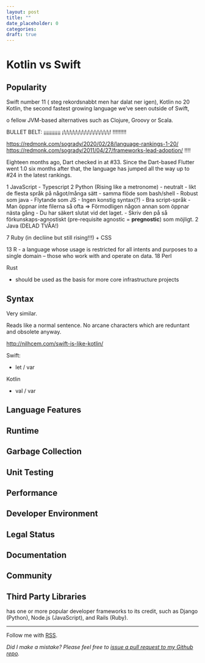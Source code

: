 ```yaml
---
layout: post
title: ""
date_placeholder: 0
categories:
draft: true
---
```


# Kotlin vs Swift

## Popularity

Swift number 11 ( steg rekordsnabbt men har dalat ner igen), Kotlin no 20
Kotlin, the second fastest growing language we’ve seen outside of Swift,

o fellow JVM-based alternatives such as Clojure, Groovy or Scala.

BULLET BELT: ¡¡¡¡¡¡¡¡¡¡¡ ¡!¡!¡!¡!¡!¡!¡!¡!¡!¡!¡!¡!¡!¡!¡!¡! !!!!!!!!!

https://redmonk.com/sogrady/2020/02/28/language-rankings-1-20/
https://redmonk.com/sogrady/2011/04/27/frameworks-lead-adoption/
!!!!

Eighteen months ago, Dart checked in at #33. Since the Dart-based Flutter went 1.0 six months after that, the language has jumped all the way up to #24 in the latest rankings.

1 JavaScript - Typescript
2 Python (Rising like a metronome) - neutralt - likt de flesta språk på något/många sätt - samma flöde som bash/shell - Robust som java - Flytande som JS - Ingen konstig syntax(?) - Bra script-språk - Man öppnar inte filerna så ofta
=> Förmodligen någon annan som öppnar nästa gång - Du har säkert slutat vid det laget. - Skriv den på så förkunskaps-agnostiskt (pre-requisite agnostic = **pregnostic**) som möjligt.
2 Java (DELAD TVÅA!)

7 Ruby (in decliine but still rising!!!) + CSS

13 R - a language whose usage is restricted for all intents and purposes to a single domain – those who work with and operate on data.
18 Perl

Rust

- should be used as the basis for more core infrastructure projects

## Syntax

Very similar.

Reads like a normal sentence.
No arcane characters which are reduntant and obsolete anyway.

http://nilhcem.com/swift-is-like-kotlin/

Swift:

- let / var

Kotlin

- val / var

## Language Features

## Runtime

## Garbage Collection

## Unit Testing

## Performance

## Developer Environment

## Legal Status

## Documentation

## Community

## Third Party Libraries

has one or more popular developer frameworks to its credit, such as Django (Python), Node.js (JavaScript), and Rails (Ruby).

---

Follow me with [RSS](https://sundin.github.io/feed.xml).

_Did I make a mistake? Please feel free to [issue a pull request to my Github repo](https://github.com/Sundin/sundin.github.io)._
